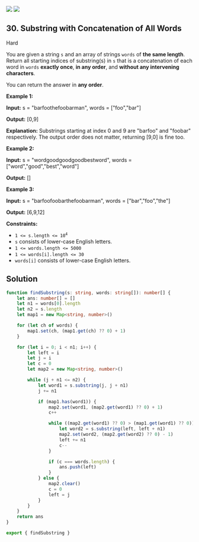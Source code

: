 [![](https://img.shields.io/github/stars/LeetCode-in-TypeScript/LeetCode-in-TypeScript?label=Stars&style=flat-square)](https://github.com/LeetCode-in-TypeScript/LeetCode-in-TypeScript)
[![](https://img.shields.io/github/forks/LeetCode-in-TypeScript/LeetCode-in-TypeScript?label=Fork%20me%20on%20GitHub%20&style=flat-square)](https://github.com/LeetCode-in-TypeScript/LeetCode-in-TypeScript/fork)

## 30\. Substring with Concatenation of All Words

Hard

You are given a string `s` and an array of strings `words` of **the same length**. Return all starting indices of substring(s) in `s` that is a concatenation of each word in `words` **exactly once**, **in any order**, and **without any intervening characters**.

You can return the answer in **any order**.

**Example 1:**

**Input:** s = "barfoothefoobarman", words = ["foo","bar"]

**Output:** [0,9]

**Explanation:** Substrings starting at index 0 and 9 are "barfoo" and "foobar" respectively. The output order does not matter, returning [9,0] is fine too. 

**Example 2:**

**Input:** s = "wordgoodgoodgoodbestword", words = ["word","good","best","word"]

**Output:** [] 

**Example 3:**

**Input:** s = "barfoofoobarthefoobarman", words = ["bar","foo","the"]

**Output:** [6,9,12] 

**Constraints:**

*   <code>1 <= s.length <= 10<sup>4</sup></code>
*   `s` consists of lower-case English letters.
*   `1 <= words.length <= 5000`
*   `1 <= words[i].length <= 30`
*   `words[i]` consists of lower-case English letters.

## Solution

```typescript
function findSubstring(s: string, words: string[]): number[] {
    let ans: number[] = []
    let n1 = words[0].length
    let n2 = s.length
    let map1 = new Map<string, number>()

    for (let ch of words) {
        map1.set(ch, (map1.get(ch) ?? 0) + 1)
    }

    for (let i = 0; i < n1; i++) {
        let left = i
        let j = i
        let c = 0
        let map2 = new Map<string, number>()

        while (j + n1 <= n2) {
            let word1 = s.substring(j, j + n1)
            j += n1

            if (map1.has(word1)) {
                map2.set(word1, (map2.get(word1) ?? 0) + 1)
                c++

                while ((map2.get(word1) ?? 0) > (map1.get(word1) ?? 0)) {
                    let word2 = s.substring(left, left + n1)
                    map2.set(word2, (map2.get(word2) ?? 0) - 1)
                    left += n1
                    c--
                }

                if (c === words.length) {
                    ans.push(left)
                }
            } else {
                map2.clear()
                c = 0
                left = j
            }
        }
    }
    return ans
}

export { findSubstring }
```